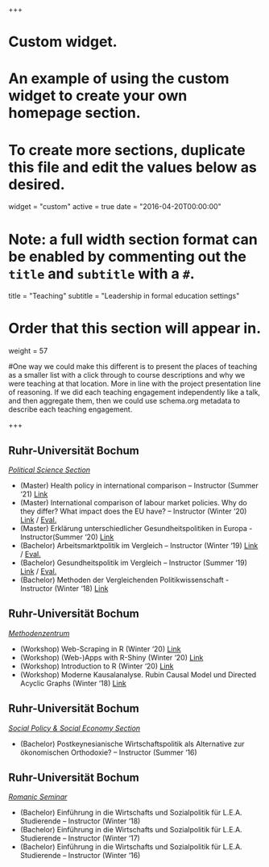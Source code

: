 +++
# Custom widget.
# An example of using the custom widget to create your own homepage section.
# To create more sections, duplicate this file and edit the values below as desired.
widget = "custom"
active = true
date = "2016-04-20T00:00:00"

# Note: a full width section format can be enabled by commenting out the `title` and `subtitle` with a `#`.
title = "Teaching"
subtitle = "Leadership in formal education settings"


# Order that this section will appear in.
weight = 57

#One way we could make this different is to present the places of teaching as a smaller list with a click through to course descriptions and why we were teaching at that location. More in line with the project presentation line of reasoning. If we did each teaching engagement independently like a talk, and then aggregate them, then we could use schema.org metadata to describe each teaching engagement.

+++
<h2>Ruhr-Universität Bochum</h2>

_[Political Science Section](https://www.sowi.rub.de/sektionen/powi/index.html.en)_

+ (Master) Health policy in international comparison – Instructor (Summer ‘21) [Link](https://vvz.ruhr-uni-bochum.de/campus/all/event.asp?gguid=0x307D284140BC4CBA929D7F31E40A59AE&from=vvz&mode=own&tabID=2&tguid=0x9A7B3E5DBFE949E6A3541F86071B243D&objgguid=0xAB8DAC4E65560A4C94A4A7984E02096E&lang=de)
+ (Master) International comparison of labour market policies. Why do they differ? What impact does the EU have? – Instructor (Winter ‘20) [Link](https://vvz.ruhr-uni-bochum.de/campus/all/event.asp?gguid=0x58737C797CE8457EA547D1EA8C4973CF&from=vvz&mode=own&tabID=2&tguid=0x80B5E42E2E744540BF79A272358D1095&objgguid=0xAB8DAC4E65560A4C94A4A7984E02096E&lang=de) / [Eval.](https://github.com/SimonRess/academic-website/blob/master/assets/media/evaluations/20WS%20-%20International%20comparison%20of%20labour%20market%20policies.%20Why%20do%20they%20differ_%20What%20impact%20does%20the%20EU%20have_%20(EDG%2C%20Teil%20I%3B%20FW%2C%20Teil%20II%3B%20PFA%2C%20Teil%20II)_Auswertung.pdf)
+ (Master) Erklärung unterschiedlicher Gesundheitspolitiken in Europa - Instructor(Summer ‘20) [Link](https://vvz.ruhr-uni-bochum.de/campus/all/event.asp?objgguid=0xAB8DAC4E65560A4C94A4A7984E02096E&from=vvz&gguid=0x4E7E18F5C0BA428A944EFA91F595738B&mode=own&tguid=0x8CCD7D5E5FF243B0AE322230DFD659D2&lang=de)
+ (Bachelor) Arbeitsmarktpolitik im Vergleich – Instructor (Winter ‘19) [Link](https://vvz.ruhr-uni-bochum.de/campus/all/event.asp?gguid=0x226552BA9BE14586AD366FA526475D17&from=vvz&mode=own&tabID=1&tguid=0xF13C2A4A39064F2295BE2AE837945F8E&objgguid=0xAB8DAC4E65560A4C94A4A7984E02096E&lang=de) / [Eval.](https://github.com/SimonRess/academic-website/blob/master/assets/media/evaluations/WS19%20S%20Arbeitsmarktpolitik%20im%20Vergleich%20(VePoWi%2C%20Teil%20II)_Auswertung.pdf)
+ (Bachelor) Gesundheitspolitik im Vergleich – Instructor (Summer ‘19) [Link](https://vvz.ruhr-uni-bochum.de/campus/all/event.asp?objgguid=0xAB8DAC4E65560A4C94A4A7984E02096E&from=vvz&gguid=0x427C5F18ADD246A580198639DD0A44A8&mode=own&tguid=0x087BAEBB97CE4AFFAC06DEF51A4FDB0C&lang=de) / [Eval.](https://github.com/SimonRess/academic-website/blob/master/assets/media/evaluations/19SS%20-%20S%20Gesundheitspolitik%20im%20Vergleich%20(VePoWi%2C%20Teil%20II)_Auswertung_Evaluation.pdf)
+ (Bachelor) Methoden der Vergleichenden Politikwissenschaft - Instructor (Winter ‘18) [Link](https://vvz.ruhr-uni-bochum.de/campus/all/event.asp?objgguid=0xAB8DAC4E65560A4C94A4A7984E02096E&from=vvz&gguid=0x6F0486B7EC764A3EA71ACA08BCDAAD22&mode=own&tguid=0x63AFB79AE0C44D2B962D450F2AE41038&lang=de)


<h2>Ruhr-Universität Bochum</h2>

_[Methodenzentrum](https://methodenzentrum.ruhr-uni-bochum.de/)_

+ (Workshop) Web-Scraping in R (Winter ‘20) [Link](https://methodenzentrum.ruhr-uni-bochum.de/veranstaltungen/archiv/web-scraping-in-r/)
+ (Workshop) (Web-)Apps with R-Shiny (Winter ‘20) [Link](https://github.com/SimonRess/W-Web-Apps-with-R-Shiny)
+ (Workshop) Introduction to R (Winter ‘20) [Link](https://github.com/SimonRess/W-Introduction-to-R)
+ (Workshop) Moderne Kausalanalyse. Rubin Causal Model und Directed Acyclic Graphs (Winter ‘18) [Link](https://vvz.ruhr-uni-bochum.de/campus/all/event.asp?gguid=0x3C822B33BDC74E41BFCFC3C42254CC2F&from=vvz&mode=own&tabID=2&tguid=0x63AFB79AE0C44D2B962D450F2AE41038&objgguid=0xAB8DAC4E65560A4C94A4A7984E02096E&lang=de)


<h2>Ruhr-Universität Bochum</h2>

_[Social Policy & Social Economy Section](https://www.sowi.rub.de/sektionen/sopooek/index.html.en)_

+ (Bachelor) Postkeynesianische Wirtschaftspolitik als Alternative zur ökonomischen Orthodoxie? – Instructor (Summer ‘16)


<h2>Ruhr-Universität Bochum</h2>

_[Romanic Seminar](https://www.ruhr-uni-bochum.de/romsem/)_

+ (Bachelor) Einführung in die Wirtschafts und Sozialpolitik für L.E.A. Studierende  – Instructor  (Winter ‘18)
+ (Bachelor) Einführung in die Wirtschafts und Sozialpolitik für L.E.A. Studierende  – Instructor  (Winter ‘17)
+ (Bachelor) Einführung in die Wirtschafts und Sozialpolitik für L.E.A. Studierende  – Instructor  (Winter ‘16)



